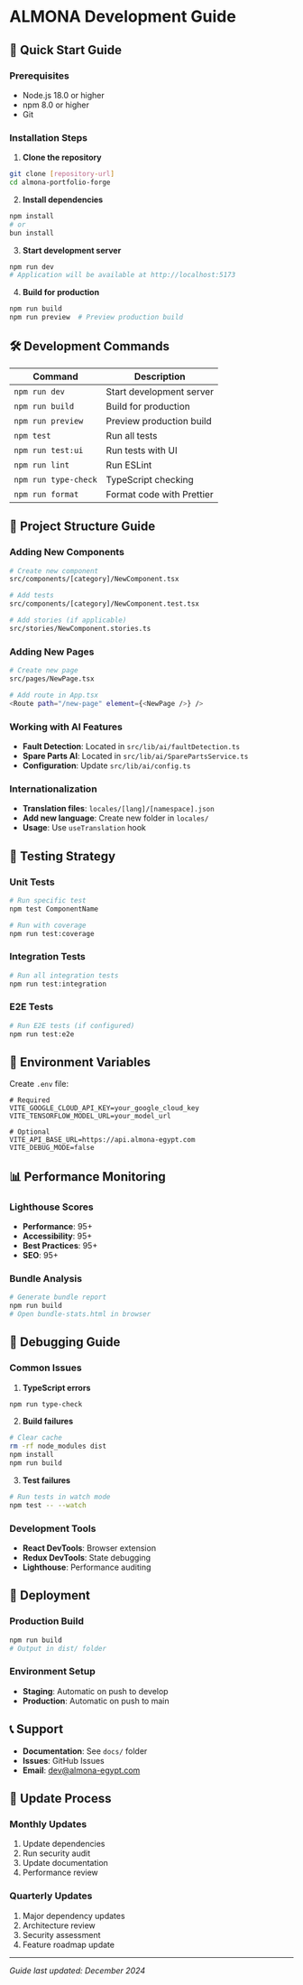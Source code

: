 # ALMONA Development Guide

## 🚀 Quick Start Guide

### Prerequisites
- Node.js 18.0 or higher
- npm 8.0 or higher
- Git

### Installation Steps

1. **Clone the repository**
```bash
git clone [repository-url]
cd almona-portfolio-forge
```

2. **Install dependencies**
```bash
npm install
# or
bun install
```

3. **Start development server**
```bash
npm run dev
# Application will be available at http://localhost:5173
```

4. **Build for production**
```bash
npm run build
npm run preview  # Preview production build
```

## 🛠 Development Commands

| Command | Description |
|---------|-------------|
| `npm run dev` | Start development server |
| `npm run build` | Build for production |
| `npm run preview` | Preview production build |
| `npm test` | Run all tests |
| `npm run test:ui` | Run tests with UI |
| `npm run lint` | Run ESLint |
| `npm run type-check` | TypeScript checking |
| `npm run format` | Format code with Prettier |

## 📁 Project Structure Guide

### Adding New Components
```bash
# Create new component
src/components/[category]/NewComponent.tsx

# Add tests
src/components/[category]/NewComponent.test.tsx

# Add stories (if applicable)
src/stories/NewComponent.stories.ts
```

### Adding New Pages
```bash
# Create new page
src/pages/NewPage.tsx

# Add route in App.tsx
<Route path="/new-page" element={<NewPage />} />
```

### Working with AI Features
- **Fault Detection**: Located in `src/lib/ai/faultDetection.ts`
- **Spare Parts AI**: Located in `src/lib/ai/SparePartsService.ts`
- **Configuration**: Update `src/lib/ai/config.ts`

### Internationalization
- **Translation files**: `locales/[lang]/[namespace].json`
- **Add new language**: Create new folder in `locales/`
- **Usage**: Use `useTranslation` hook

## 🧪 Testing Strategy

### Unit Tests
```bash
# Run specific test
npm test ComponentName

# Run with coverage
npm run test:coverage
```

### Integration Tests
```bash
# Run all integration tests
npm run test:integration
```

### E2E Tests
```bash
# Run E2E tests (if configured)
npm run test:e2e
```

## 🔧 Environment Variables

Create `.env` file:
```env
# Required
VITE_GOOGLE_CLOUD_API_KEY=your_google_cloud_key
VITE_TENSORFLOW_MODEL_URL=your_model_url

# Optional
VITE_API_BASE_URL=https://api.almona-egypt.com
VITE_DEBUG_MODE=false
```

## 📊 Performance Monitoring

### Lighthouse Scores
- **Performance**: 95+
- **Accessibility**: 95+
- **Best Practices**: 95+
- **SEO**: 95+

### Bundle Analysis
```bash
# Generate bundle report
npm run build
# Open bundle-stats.html in browser
```

## 🐛 Debugging Guide

### Common Issues

1. **TypeScript errors**
```bash
npm run type-check
```

2. **Build failures**
```bash
# Clear cache
rm -rf node_modules dist
npm install
npm run build
```

3. **Test failures**
```bash
# Run tests in watch mode
npm test -- --watch
```

### Development Tools
- **React DevTools**: Browser extension
- **Redux DevTools**: State debugging
- **Lighthouse**: Performance auditing

## 🚀 Deployment

### Production Build
```bash
npm run build
# Output in dist/ folder
```

### Environment Setup
- **Staging**: Automatic on push to develop
- **Production**: Automatic on push to main

## 📞 Support

- **Documentation**: See `docs/` folder
- **Issues**: GitHub Issues
- **Email**: dev@almona-egypt.com

## 🔄 Update Process

### Monthly Updates
1. Update dependencies
2. Run security audit
3. Update documentation
4. Performance review

### Quarterly Updates
1. Major dependency updates
2. Architecture review
3. Security assessment
4. Feature roadmap update

---
*Guide last updated: December 2024*

